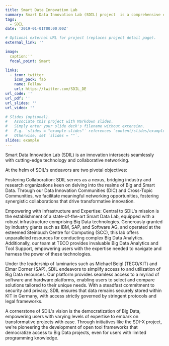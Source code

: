 ```yaml
---
title: Smart Data Innovation Lab
summary: Smart Data Innovation Lab (SDIL) project  is a comprehensive contribution for all SDIL-DICs. It is a pioneering research initiative launched on January 8th, 2014, at the Karlsruhe Institute of Technology (KIT). This nationwide German effort, stemming from the Work Group 6 of the National IT Summit, aims to bridge the gap between industry and academic research in the realms of Big and Smart Data. SDIL focuses on two primary objectives; fostering a network through Data Innovation Communities (DIC) and Cross Topic Communities for collaboration between industry and research entities, and operating a Smart Data Lab equipped with state-of-the-art Big Data technologies and infrastructure provided by leading companies like IBM, SAP, and Software AG. The lab offers an in-Memory Big Data infrastructure capable of meeting the most demanding requirements from both research and industrial processes, alongside consulting and support for Big Data Analytics. Participation in the SDIL community allows access to this infrastructure at no cost, promoting a collaborative environment where data is shared and innovation thrives.
tags:
  - SDIL
date: '2019-01-01T00:00:00Z'

# Optional external URL for project (replaces project detail page).
external_link: ''

image:
  caption:''
  focal_point: Smart

links:
  - icon: twitter
    icon_pack: fab
    name: Fellow
    url: https://twitter.com/SDIL_DE
url_code: ''
url_pdf: ''
url_slides: ''
url_video: ''

# Slides (optional).
#   Associate this project with Markdown slides.
#   Simply enter your slide deck's filename without extension.
#   E.g. `slides = "example-slides"` references `content/slides/example-slides.md`.
#   Otherwise, set `slides = ""`.
slides: example
---
```


Smart Data Innovation Lab (SDIL) is an innovation intersects seamlessly with cutting-edge technology and collaborative networking.

At the helm of SDIL's endeavors are two pivotal objectives:

Fostering Collaboration: SDIL serves as a nexus, bridging industry and research organizations keen on delving into the realms of Big and Smart Data. Through our Data Innovation Communities (DIC) and Cross-Topic Communities, we facilitate meaningful networking opportunities, fostering synergistic collaborations that drive transformative innovation.

Empowering with Infrastructure and Expertise: Central to SDIL's mission is the establishment of a state-of-the-art Smart Data Lab, equipped with a robust infrastructure comprising Big Data technologies. Generously granted by industry giants such as IBM, SAP, and Software AG, and operated at the esteemed Steinbuch Centre for Computing (SCC), this lab offers unparalleled resources for conducting complex Big Data Analytics. Additionally, our team at TECO provides invaluable Big Data Analytics and Tool Support, empowering users with the expertise needed to navigate and harness the power of these technologies.

Under the leadership of luminaries such as Michael Beigl (TECO/KIT) and Elmar Dorner (SAP), SDIL endeavors to simplify access to and utilization of Big Data resources. Our platform provides seamless access to a myriad of software and hardware platforms, enabling users to select and compare solutions tailored to their unique needs. With a steadfast commitment to security and privacy, SDIL ensures that data remains securely stored within KIT in Germany, with access strictly governed by stringent protocols and legal frameworks.

A cornerstone of SDIL's vision is the democratization of Big Data, empowering users with varying levels of expertise to embark on transformative projects with ease. Through initiatives like the SDI-X project, we're pioneering the development of open tool frameworks that democratize access to Big Data projects, even for users with limited programming knowledge.

<!-- Join me on this exhilarating journey as we unlock the full potential of Big Data, driving innovation, collaboration, and transformative change across industries and domains. Together, let's embark on a journey towards a smarter, data-driven future. -->

